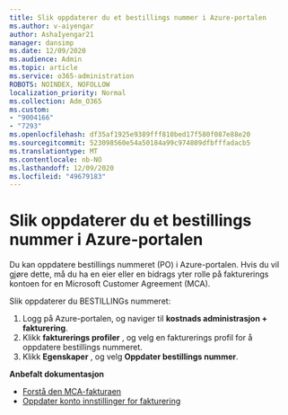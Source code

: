 ```yaml
---
title: Slik oppdaterer du et bestillings nummer i Azure-portalen
ms.author: v-aiyengar
author: AshaIyengar21
manager: dansimp
ms.date: 12/09/2020
ms.audience: Admin
ms.topic: article
ms.service: o365-administration
ROBOTS: NOINDEX, NOFOLLOW
localization_priority: Normal
ms.collection: Adm_O365
ms.custom:
- "9004166"
- "7293"
ms.openlocfilehash: df35af1925e9389fff810bed17f580f087e88e20
ms.sourcegitcommit: 523098560e54a50184a99c974809dfbfffadacb5
ms.translationtype: MT
ms.contentlocale: nb-NO
ms.lasthandoff: 12/09/2020
ms.locfileid: "49679183"
---
```

# <a name="how-to-update-an-purchase-order-number-in-azure-portal"></a>Slik oppdaterer du et bestillings nummer i Azure-portalen

Du kan oppdatere bestillings nummeret (PO) i Azure-portalen. Hvis du vil gjøre dette, må du ha en eier eller en bidrags yter rolle på fakturerings kontoen for en Microsoft Customer Agreement (MCA). 

Slik oppdaterer du BESTILLINGs nummeret:
1. Logg på Azure-portalen, og naviger til **kostnads administrasjon + fakturering**.
1. Klikk **fakturerings profiler** , og velg en fakturerings profil for å oppdatere bestillings nummeret.
1. Klikk **Egenskaper** , og velg **Oppdater bestillings nummer**. 

**Anbefalt dokumentasjon**

- [Forstå den MCA-fakturaen](https://docs.microsoft.com/azure/cost-management-billing/understand/mca-understand-your-invoice)
- [Oppdater konto innstillinger for fakturering](https://docs.microsoft.com/microsoft-store/update-microsoft-store-for-business-account-settings)  
